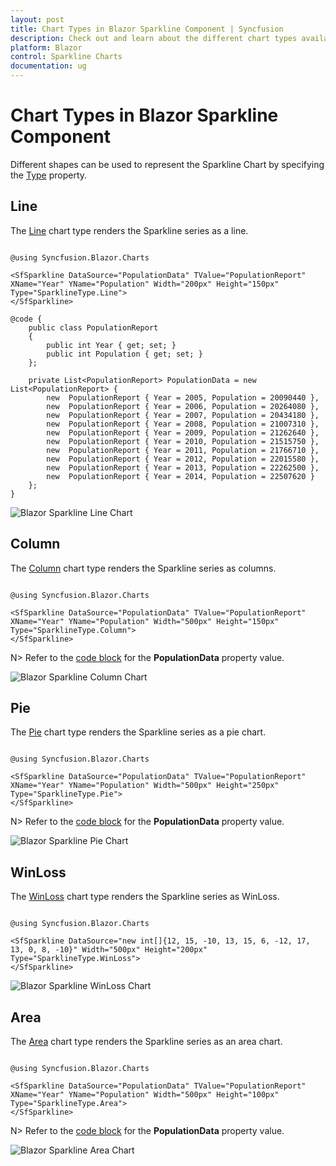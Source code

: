 ```yaml
---
layout: post
title: Chart Types in Blazor Sparkline Component | Syncfusion
description: Check out and learn about the different chart types available in the Syncfusion Blazor Sparkline component.
platform: Blazor
control: Sparkline Charts
documentation: ug
---
```


# Chart Types in Blazor Sparkline Component

Different shapes can be used to represent the Sparkline Chart by specifying the [Type](https://help.syncfusion.com/cr/blazor/Syncfusion.Blazor.Charts.SfSparkline-1.html#Syncfusion_Blazor_Charts_SfSparkline_1_Type) property.

## Line

The [Line](https://help.syncfusion.com/cr/blazor/Syncfusion.Blazor.Charts.SparklineType.html#Syncfusion_Blazor_Charts_SparklineType_Line) chart type renders the Sparkline series as a line.

```cshtml

@using Syncfusion.Blazor.Charts

<SfSparkline DataSource="PopulationData" TValue="PopulationReport" XName="Year" YName="Population" Width="200px" Height="150px" Type="SparklineType.Line">
</SfSparkline>

@code {
    public class PopulationReport
    {
        public int Year { get; set; }
        public int Population { get; set; }
    };

    private List<PopulationReport> PopulationData = new List<PopulationReport> {
        new  PopulationReport { Year = 2005, Population = 20090440 },
        new  PopulationReport { Year = 2006, Population = 20264080 },
        new  PopulationReport { Year = 2007, Population = 20434180 },
        new  PopulationReport { Year = 2008, Population = 21007310 },
        new  PopulationReport { Year = 2009, Population = 21262640 },
        new  PopulationReport { Year = 2010, Population = 21515750 },
        new  PopulationReport { Year = 2011, Population = 21766710 },
        new  PopulationReport { Year = 2012, Population = 22015580 },
        new  PopulationReport { Year = 2013, Population = 22262500 },
        new  PopulationReport { Year = 2014, Population = 22507620 }
    };
}

```

![Blazor Sparkline Line Chart](images/SparklineTypes/blazor-line-sparkline.png)

## Column

The [Column](https://help.syncfusion.com/cr/blazor/Syncfusion.Blazor.Charts.SparklineType.html#Syncfusion_Blazor_Charts_SparklineType_Column) chart type renders the Sparkline series as columns.

```cshtml

@using Syncfusion.Blazor.Charts

<SfSparkline DataSource="PopulationData" TValue="PopulationReport" XName="Year" YName="Population" Width="500px" Height="150px" Type="SparklineType.Column">
</SfSparkline>

```

N> Refer to the [code block](#line) for the **PopulationData** property value.

![Blazor Sparkline Column Chart](images/SparklineTypes/blazor-column-sparkline.png)

## Pie

The [Pie](https://help.syncfusion.com/cr/blazor/Syncfusion.Blazor.Charts.SparklineType.html#Syncfusion_Blazor_Charts_SparklineType_Pie) chart type renders the Sparkline series as a pie chart.

```cshtml

@using Syncfusion.Blazor.Charts

<SfSparkline DataSource="PopulationData" TValue="PopulationReport" XName="Year" YName="Population" Width="500px" Height="250px" Type="SparklineType.Pie">
</SfSparkline>

```

N> Refer to the [code block](#line) for the **PopulationData** property value.

![Blazor Sparkline Pie Chart](images/SparklineTypes/blazor-pie-sparkline.png)

## WinLoss

The [WinLoss](https://help.syncfusion.com/cr/blazor/Syncfusion.Blazor.Charts.SparklineType.html#Syncfusion_Blazor_Charts_SparklineType_WinLoss) chart type renders the Sparkline series as WinLoss.

```cshtml

@using Syncfusion.Blazor.Charts

<SfSparkline DataSource="new int[]{12, 15, -10, 13, 15, 6, -12, 17, 13, 0, 8, -10}" Width="500px" Height="200px" Type="SparklineType.WinLoss">
</SfSparkline>

```

![Blazor Sparkline WinLoss Chart](images/SparklineTypes/blazor-winloss-sparkline.png)

## Area

The [Area](https://help.syncfusion.com/cr/blazor/Syncfusion.Blazor.Charts.SparklineType.html#Syncfusion_Blazor_Charts_SparklineType_Area) chart type renders the Sparkline series as an area chart.

```cshtml

@using Syncfusion.Blazor.Charts

<SfSparkline DataSource="PopulationData" TValue="PopulationReport" XName="Year" YName="Population" Width="500px" Height="100px" Type="SparklineType.Area">
</SfSparkline>

```

N> Refer to the [code block](#line) for the **PopulationData** property value.

![Blazor Sparkline Area Chart](images/SparklineTypes/blazor-area-sparkline.png)

